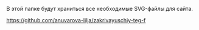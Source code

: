 В этой папке будут храниться все необходимые SVG-файлы для сайта.

https://github.com/anuvarova-lilja/zakrivayuschiy-teg-f
